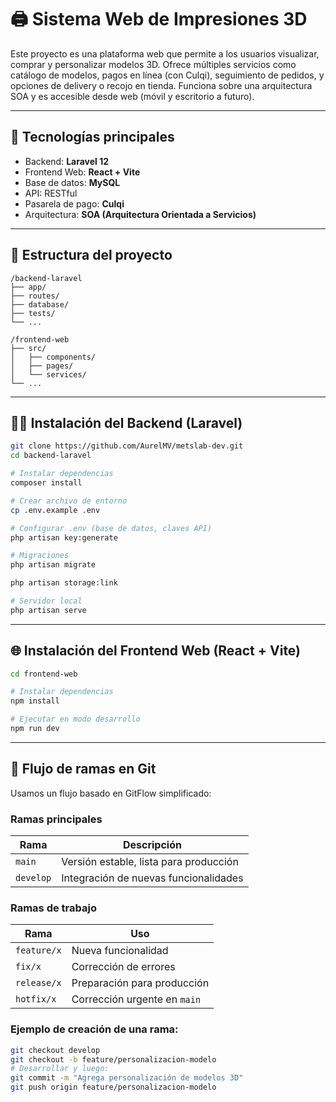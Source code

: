 # 🖨️ Sistema Web de Impresiones 3D

Este proyecto es una plataforma web que permite a los usuarios visualizar, comprar y personalizar modelos 3D. Ofrece múltiples servicios como catálogo de modelos, pagos en línea (con Culqi), seguimiento de pedidos, y opciones de delivery o recojo en tienda. Funciona sobre una arquitectura SOA y es accesible desde web (móvil y escritorio a futuro).

---

## 🚀 Tecnologías principales

- Backend: **Laravel 12**
- Frontend Web: **React + Vite**
- Base de datos: **MySQL**
- API: RESTful
- Pasarela de pago: **Culqi**
- Arquitectura: **SOA (Arquitectura Orientada a Servicios)**

---

## 📁 Estructura del proyecto

```
/backend-laravel
├── app/
├── routes/
├── database/
├── tests/
└── ...

/frontend-web
├── src/
│   ├── components/
│   ├── pages/
│   └── services/
└── ...
```

---

## 🧑‍💻 Instalación del Backend (Laravel)

```bash
git clone https://github.com/AurelMV/metslab-dev.git
cd backend-laravel

# Instalar dependencias
composer install

# Crear archivo de entorno
cp .env.example .env

# Configurar .env (base de datos, claves API)
php artisan key:generate

# Migraciones
php artisan migrate

php artisan storage:link

# Servidor local
php artisan serve
```

---

## 🌐 Instalación del Frontend Web (React + Vite)

```bash
cd frontend-web

# Instalar dependencias
npm install

# Ejecutar en modo desarrollo
npm run dev
```

---

## 🌳 Flujo de ramas en Git

Usamos un flujo basado en GitFlow simplificado:

### Ramas principales

| Rama      | Descripción                            |
| --------- | -------------------------------------- |
| `main`    | Versión estable, lista para producción |
| `develop` | Integración de nuevas funcionalidades  |

### Ramas de trabajo

| Rama        | Uso                          |
| ----------- | ---------------------------- |
| `feature/x` | Nueva funcionalidad          |
| `fix/x`     | Corrección de errores        |
| `release/x` | Preparación para producción  |
| `hotfix/x`  | Corrección urgente en `main` |

### Ejemplo de creación de una rama:

```bash
git checkout develop
git checkout -b feature/personalizacion-modelo
# Desarrollar y luego:
git commit -m "Agrega personalización de modelos 3D"
git push origin feature/personalizacion-modelo
```
